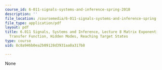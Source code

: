 ```yaml
---
course_id: 6-011-signals-systems-and-inference-spring-2018
description: ''
file_location: /coursemedia/6-011-signals-systems-and-inference-spring-2018/8c8a946b0ea2b09128d3931aa8a317b8_MIT6_011S18lec8.pdf
file_type: application/pdf
layout: pdf
title: 6.011 Signals, Systems and Inference, Lecture 8 Matrix Exponential, ZIR+ZSR,
  Transfer Function, Hidden Modes, Reaching Target States
type: course
uid: 8c8a946b0ea2b09128d3931aa8a317b8

---
```

None